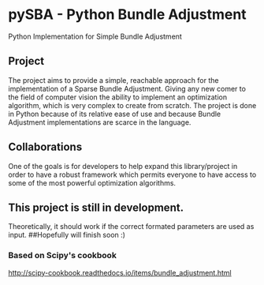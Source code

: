 # pySBA - Python Bundle Adjustment
Python Implementation for Simple Bundle Adjustment

## Project
The project aims to provide a simple, reachable approach for the implementation of a Sparse Bundle Adjustment. Giving any new comer to the field of computer vision the ability to implement an optimization algorithm, which is very complex to create from scratch. The project is done in Python because of its relative ease of use and because Bundle Adjustment implementations are scarce in the language.

## Collaborations
One of the goals is for developers to help expand this library/project in order to have a robust framework which permits everyone to have access to some of the most powerful optimization algorithms.  

## This project is still in development. 
Theoretically, it should work if the correct formated parameters are used as input.
##Hopefully will finish soon :)


### Based on Scipy's cookbook
http://scipy-cookbook.readthedocs.io/items/bundle_adjustment.html
